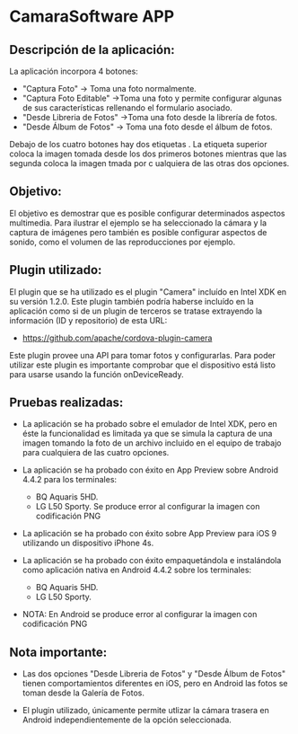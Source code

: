 CamaraSoftware APP
==================


Descripción de la aplicación:
-----------------------------
La aplicación incorpora 4 botones:

* "Captura Foto" -> Toma una foto normalmente.
* "Captura Foto Editable" ->Toma una foto y permite configurar algunas de sus características rellenando el formulario asociado.
* "Desde Libreria de Fotos" ->Toma una foto desde la librería de fotos.
* "Desde Álbum de Fotos" -> Toma una foto desde el álbum de fotos.

Debajo de los cuatro botones hay dos etiquetas <image>. La etiqueta superior coloca la imagen tomada desde los dos primeros botones mientras que las segunda coloca la imagen tmada por c ualquiera de las otras dos opciones.

Objetivo:
---------
El objetivo es demostrar que es posible configurar determinados aspectos multimedia. Para ilustrar el ejemplo  se ha seleccionado la cámara y la captura de imágenes pero también es posible configurar aspectos de sonido, como el volumen de las reproducciones por ejemplo.

Plugin utilizado:
-----------------
El plugin que se ha utilizado es el plugin "Camera" incluído en Intel XDK en su versión 1.2.0. Este plugin también podría haberse incluído en la aplicación como si de un plugin de terceros se tratase extrayendo la información (ID y repositorio) de esta URL:

* https://github.com/apache/cordova-plugin-camera

Este plugin provee una API para tomar fotos  y configurarlas.
Para poder utilizar este plugin es importante comprobar que el dispositivo está listo para usarse usando la función onDeviceReady.

  
Pruebas realizadas:
-------------------
* La aplicación se ha probado sobre el emulador de Intel XDK, pero en éste la funcionalidad es limitada ya que se simula la captura de una imagen tomando la foto de un archivo incluido en el equipo de trabajo para cualquiera de las cuatro opciones.

* La aplicación se ha probado con éxito en App Preview sobre Android 4.4.2 para los terminales:
  - BQ Aquaris 5HD.
  - LG L50 Sporty.
 Se produce error al configurar la imagen con codificación PNG

* La aplicación se ha probado con éxito sobre App Preview para iOS 9 utilizando un dispositivo iPhone 4s.

* La aplicación se ha probado con éxito empaquetándola e instalándola como aplicación nativa en  Android 4.4.2 sobre los terminales:
  - BQ Aquaris 5HD.
  - LG L50 Sporty.
 
* NOTA: En Android se produce error al configurar la imagen con codificación PNG
 

Nota importante:
----------------
* Las dos opciones "Desde Libreria de Fotos" y "Desde Álbum de Fotos" tienen comportamientos diferentes en iOS, pero en Android las fotos se toman desde la Galería de Fotos.

* El plugin utilizado, únicamente permite utlizar la cámara trasera en Android independientemente de la opción seleccionada.